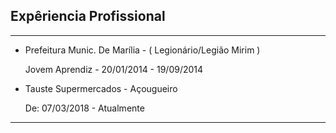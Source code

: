 ## Expêriencia Profissional

---

- Prefeitura Munic. De Marília - ( Legionário/Legião Mirim )     
    
    Jovem Aprendiz - 20/01/2014 - 19/09/2014

- Tauste Supermercados - Açougueiro
        
    De: 07/03/2018 - Atualmente


---


